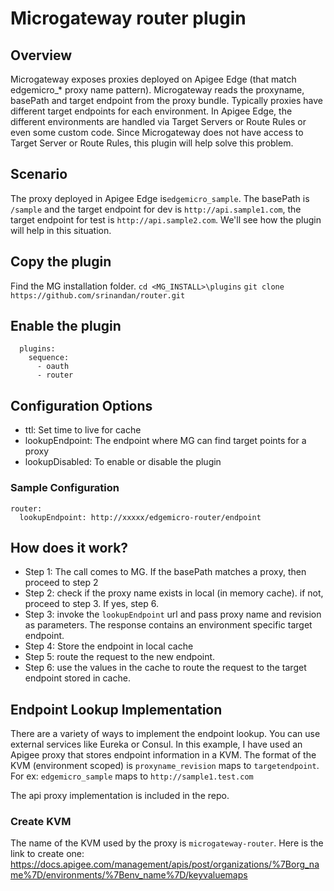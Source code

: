 # Microgateway router plugin

## Overview
Microgateway exposes proxies deployed on Apigee Edge (that match edgemicro_* proxy name pattern). Microgateway reads the proxyname, basePath and target endpoint from the proxy bundle. Typically proxies have different target endpoints for each environment. In Apigee Edge, the different environments are handled via Target Servers or Route Rules or even some custom code. Since Microgateway does not have access to Target Server or Route Rules, this plugin will help solve this problem.

## Scenario
The proxy deployed in Apigee Edge is`edgemicro_sample`. The basePath is `/sample` and the target endpoint for dev is `http://api.sample1.com`, the target endpoint for test is `http://api.sample2.com`. We'll see how the plugin will help in this situation.

## Copy the plugin
Find the MG installation folder. 
`cd <MG_INSTALL>\plugins`
`git clone https://github.com/srinandan/router.git`

## Enable the plugin
```
  plugins:
    sequence:
      - oauth
      - router
```

## Configuration Options
* ttl: Set time to live for cache
* lookupEndpoint: The endpoint where MG can find target points for a proxy
* lookupDisabled: To enable or disable the plugin

### Sample Configuration
```
router:
  lookupEndpoint: http://xxxxx/edgemicro-router/endpoint
```

## How does it work?
* Step 1: The call comes to MG. If the basePath matches a proxy, then proceed to step 2
* Step 2: check if the proxy name exists in local (in memory cache). if not, proceed to step 3. If yes, step 6.
* Step 3: invoke the `lookupEndpoint` url and pass proxy name and revision as parameters. The response contains an environment specific target endpoint.
* Step 4: Store the endpoint in local cache
* Step 5: route the request to the new endpoint.
* Step 6: use the values in the cache to route the request to the target endpoint stored in cache.

## Endpoint Lookup Implementation
There are a variety of ways to implement the endpoint lookup. You can use external services like Eureka or Consul. In this example, I have used an Apigee proxy that stores endpoint information in a KVM. The format of the KVM (environment scoped) is `proxyname_revision` maps to `targetendpoint`. For ex: `edgemicro_sample` maps to `http://sample1.test.com`

The api proxy implementation is included in the repo.

### Create KVM
The name of the KVM used by the proxy is `microgateway-router`. Here is the link to create one: https://docs.apigee.com/management/apis/post/organizations/%7Borg_name%7D/environments/%7Benv_name%7D/keyvaluemaps


